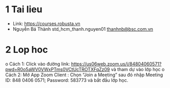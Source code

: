 # 1 Tai lieu
* Link:  https://courses.robusta.vn
* Nguyễn Bá Thành	std_hcm_thanh.nguyen01	thanhnb@bsc.com.vn
# 2 Lop hoc
o	Cách 1: Click vào đường link: https://us06web.zoom.us/j/84804060571?pwd=R0o5aWV0VWxPTms0VCtUcTROTXFqZz09 và tham dự vào lớp học
o	Cách 2: Mở App Zoom Client : Chọn “Join a Meeting” sau đó nhập Meeting ID: 848 0406 0571; Password: 583773 và bắt đầu lớp học.
